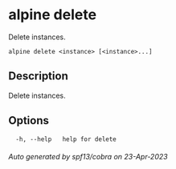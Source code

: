 # alpine delete

Delete instances.

```
alpine delete <instance> [<instance>...]
```

## Description

Delete instances.

## Options

```
  -h, --help   help for delete
```

###### Auto generated by spf13/cobra on 23-Apr-2023
